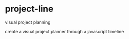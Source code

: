 # project-line
visual project planning

create a visual project planner through a javascript timeline
